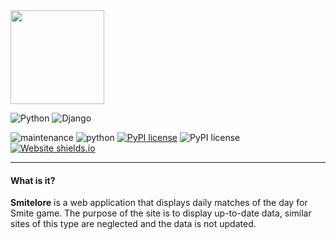 
<img src="https://i.ibb.co/mFXLX9y/smite-logo.png" width="150" height="150">

![Python](https://img.shields.io/badge/python-3670A0?style=for-the-badge&logo=python&logoColor=ffdd54)
![Django](https://img.shields.io/badge/django-%23092E20.svg?style=for-the-badge&logo=django&logoColor=white)

![maintenance](https://img.shields.io/badge/maintained-yes-green.svg)
![python](https://img.shields.io/badge/python-3.9-blue.svg)
[![PyPI license](https://img.shields.io/pypi/l/ansicolortags.svg)](https://pypi.python.org/pypi/ansicolortags/)
![PyPI license](https://img.shields.io/pypi/l/ansicolortags.svg)
[![Website shields.io](https://img.shields.io/website-up-down-green-red/http/shields.io.svg)](http://smitelore.com/)

***

#### What is it?
<strong>Smitelore</strong> is a  web application that displays daily matches of the day for Smite game.
The purpose of the site is to display up-to-date data, similar sites of this type are neglected and the data is not updated.